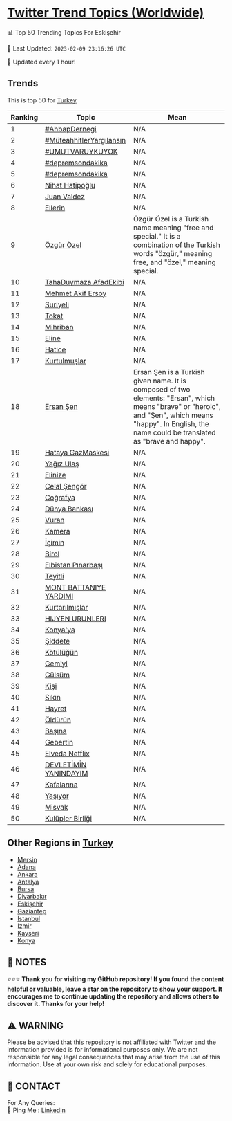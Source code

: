[Twitter Trend Topics (Worldwide)](https://github.com/ErcinDedeoglu/Twitter-Trend-Topics)
==========


📊 Top 50 Trending Topics For Eskişehir

📆 Last Updated: `2023-02-09 23:16:26 UTC`

🔧 Updated every 1 hour!


## Trends

This is top 50 for [Turkey](</Turkey>)

| Ranking | Topic | Mean |
| ------- | ------------ | ------------ |
| 1 | [#AhbapDernegi](http://twitter.com/search?q=%23AhbapDernegi) | N/A |
| 2 | [#MüteahhitlerYargılansın](http://twitter.com/search?q=%23M%c3%bcteahhitlerYarg%c4%b1lans%c4%b1n) | N/A |
| 3 | [#UMUTVARUYKUYOK](http://twitter.com/search?q=%23UMUTVARUYKUYOK) | N/A |
| 4 | [#depremsondakika](http://twitter.com/search?q=%23depremsondakika) | N/A |
| 5 | [#depremsondakika](http://twitter.com/search?q=%23depremsondakika) | N/A |
| 6 | [Nihat Hatipoğlu](http://twitter.com/search?q=Nihat+Hatipo%c4%9flu) | N/A |
| 7 | [Juan Valdez](http://twitter.com/search?q=Juan+Valdez) | N/A |
| 8 | [Ellerin](http://twitter.com/search?q=Ellerin) | N/A |
| 9 | [Özgür Özel](http://twitter.com/search?q=%c3%96zg%c3%bcr+%c3%96zel) | Özgür Özel is a Turkish name meaning "free and special." It is a combination of the Turkish words "özgür," meaning free, and "özel," meaning special. |
| 10 | [TahaDuymaza AfadEkibi](http://twitter.com/search?q=TahaDuymaza+AfadEkibi) | N/A |
| 11 | [Mehmet Akif Ersoy](http://twitter.com/search?q=Mehmet+Akif+Ersoy) | N/A |
| 12 | [Suriyeli](http://twitter.com/search?q=Suriyeli) | N/A |
| 13 | [Tokat](http://twitter.com/search?q=Tokat) | N/A |
| 14 | [Mihriban](http://twitter.com/search?q=Mihriban) | N/A |
| 15 | [Eline](http://twitter.com/search?q=Eline) | N/A |
| 16 | [Hatice](http://twitter.com/search?q=Hatice) | N/A |
| 17 | [Kurtulmuşlar](http://twitter.com/search?q=Kurtulmu%c5%9flar) | N/A |
| 18 | [Ersan Şen](http://twitter.com/search?q=Ersan+%c5%9een) | Ersan Şen is a Turkish given name. It is composed of two elements: "Ersan", which means "brave" or "heroic", and "Şen", which means "happy". In English, the name could be translated as "brave and happy". |
| 19 | [Hataya GazMaskesi](http://twitter.com/search?q=Hataya+GazMaskesi) | N/A |
| 20 | [Yağız Ulaş](http://twitter.com/search?q=Ya%c4%9f%c4%b1z+Ula%c5%9f) | N/A |
| 21 | [Elinize](http://twitter.com/search?q=Elinize) | N/A |
| 22 | [Celal Şengör](http://twitter.com/search?q=Celal+%c5%9eeng%c3%b6r) | N/A |
| 23 | [Coğrafya](http://twitter.com/search?q=Co%c4%9frafya) | N/A |
| 24 | [Dünya Bankası](http://twitter.com/search?q=D%c3%bcnya+Bankas%c4%b1) | N/A |
| 25 | [Vuran](http://twitter.com/search?q=Vuran) | N/A |
| 26 | [Kamera](http://twitter.com/search?q=Kamera) | N/A |
| 27 | [İçimin](http://twitter.com/search?q=%c4%b0%c3%a7imin) | N/A |
| 28 | [Birol](http://twitter.com/search?q=Birol) | N/A |
| 29 | [Elbistan Pınarbaşı](http://twitter.com/search?q=Elbistan+P%c4%b1narba%c5%9f%c4%b1) | N/A |
| 30 | [Teyitli](http://twitter.com/search?q=Teyitli) | N/A |
| 31 | [MONT BATTANIYE YARDIMI](http://twitter.com/search?q=MONT+BATTANIYE+YARDIMI) | N/A |
| 32 | [Kurtarılmışlar](http://twitter.com/search?q=Kurtar%c4%b1lm%c4%b1%c5%9flar) | N/A |
| 33 | [HIJYEN URUNLERI](http://twitter.com/search?q=HIJYEN+URUNLERI) | N/A |
| 34 | [Konya'ya](http://twitter.com/search?q=Konya%27ya) | N/A |
| 35 | [Şiddete](http://twitter.com/search?q=%c5%9eiddete) | N/A |
| 36 | [Kötülüğün](http://twitter.com/search?q=K%c3%b6t%c3%bcl%c3%bc%c4%9f%c3%bcn) | N/A |
| 37 | [Gemiyi](http://twitter.com/search?q=Gemiyi) | N/A |
| 38 | [Gülsüm](http://twitter.com/search?q=G%c3%bcls%c3%bcm) | N/A |
| 39 | [Kişi](http://twitter.com/search?q=Ki%c5%9fi) | N/A |
| 40 | [Sıkın](http://twitter.com/search?q=S%c4%b1k%c4%b1n) | N/A |
| 41 | [Hayret](http://twitter.com/search?q=Hayret) | N/A |
| 42 | [Öldürün](http://twitter.com/search?q=%c3%96ld%c3%bcr%c3%bcn) | N/A |
| 43 | [Başına](http://twitter.com/search?q=Ba%c5%9f%c4%b1na) | N/A |
| 44 | [Gebertin](http://twitter.com/search?q=Gebertin) | N/A |
| 45 | [Elveda Netflix](http://twitter.com/search?q=Elveda+Netflix) | N/A |
| 46 | [DEVLETİMİN YANINDAYIM](http://twitter.com/search?q=DEVLET%c4%b0M%c4%b0N+YANINDAYIM) | N/A |
| 47 | [Kafalarına](http://twitter.com/search?q=Kafalar%c4%b1na) | N/A |
| 48 | [Yaşıyor](http://twitter.com/search?q=Ya%c5%9f%c4%b1yor) | N/A |
| 49 | [Misvak](http://twitter.com/search?q=Misvak) | N/A |
| 50 | [Kulüpler Birliği](http://twitter.com/search?q=Kul%c3%bcpler+Birli%c4%9fi) | N/A |



## Other Regions in [Turkey](</Turkey>)

* [Mersin](</Turkey/Mersin.md>)
* [Adana](</Turkey/Adana.md>)
* [Ankara](</Turkey/Ankara.md>)
* [Antalya](</Turkey/Antalya.md>)
* [Bursa](</Turkey/Bursa.md>)
* [Diyarbakır](</Turkey/Diyarbakır.md>)
* [Eskişehir](</Turkey/Eskişehir.md>)
* [Gaziantep](</Turkey/Gaziantep.md>)
* [Istanbul](</Turkey/Istanbul.md>)
* [Izmir](</Turkey/Izmir.md>)
* [Kayseri](</Turkey/Kayseri.md>)
* [Konya](</Turkey/Konya.md>)



## 📝 NOTES

⭐⭐⭐ **Thank you for visiting my GitHub repository! If you found the content helpful or valuable, leave a star on the repository to show your support. It encourages me to continue updating the repository and allows others to discover it. Thanks for your help!**


## ⚠️ WARNING

Please be advised that this repository is not affiliated with Twitter and the information provided is for informational purposes only. We are not responsible for any legal consequences that may arise from the use of this information. Use at your own risk and solely for educational purposes.


## 📨 CONTACT

 For Any Queries:  
            🏓 Ping Me : [LinkedIn](https://www.linkedin.com/in/ercindedeoglu/)
